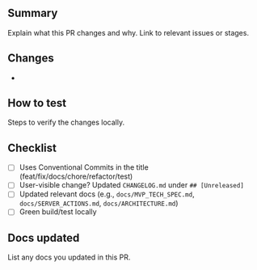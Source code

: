 ## Summary

Explain what this PR changes and why. Link to relevant issues or stages.

## Changes

- 

## How to test

Steps to verify the changes locally.

## Checklist

- [ ] Uses Conventional Commits in the title (feat/fix/docs/chore/refactor/test)
- [ ] User-visible change? Updated `CHANGELOG.md` under `## [Unreleased]`
- [ ] Updated relevant docs (e.g., `docs/MVP_TECH_SPEC.md`, `docs/SERVER_ACTIONS.md`, `docs/ARCHITECTURE.md`)
- [ ] Green build/test locally

## Docs updated

List any docs you updated in this PR.


